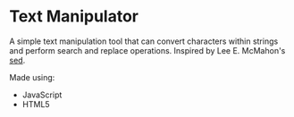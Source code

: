 # Text Manipulator

A simple text manipulation tool that can convert characters within strings and perform search and replace operations. Inspired by Lee E. McMahon's [sed](https://en.wikipedia.org/wiki/Sed).

Made using:
- JavaScript
- HTML5
